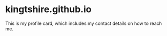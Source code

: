 # kingtshire.github.io
This is my profile card, which includes my contact details on how to reach me.
